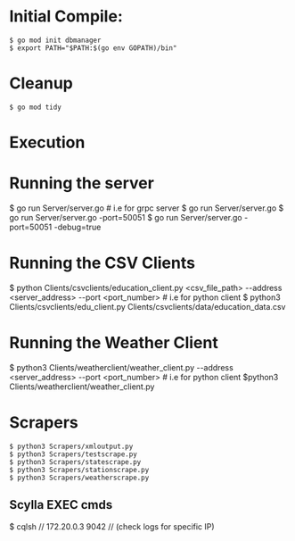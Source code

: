 # Initial Compile:
    $ go mod init dbmanager
    $ export PATH="$PATH:$(go env GOPATH)/bin"

# Cleanup
    $ go mod tidy

# Execution

# Running the server
$ go run Server/server.go <port> 
    # i.e for grpc server
    $ go run Server/server.go
    $ go run Server/server.go -port=50051
    $ go run Server/server.go -port=50051 -debug=true

# Running the CSV Clients
$ python Clients/csvclients/education_client.py <csv_file_path> --address <server_address> --port <port_number> <arg>
    # i.e for python client
    $ python3 Clients/csvclients/edu_client.py Clients/csvclients/data/education_data.csv

# Running the Weather Client
$ python3 Clients/weatherclient/weather_client.py --address <server_address> --port <port_number> <arg>
    # i.e for python client
    $python3 Clients/weatherclient/weather_client.py 

# Scrapers
    $ python3 Scrapers/xmloutput.py
    $ python3 Scrapers/testscrape.py
    $ python3 Scrapers/statescrape.py
    $ python3 Scrapers/stationscrape.py
    $ python3 Scrapers/weatherscrape.py

## Scylla EXEC cmds ##
 $ cqlsh // 172.20.0.3 9042 // (check logs for specific IP)